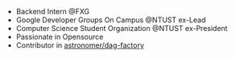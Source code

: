 * Backend Intern @FXG
* Google Developer Groups On Campus @NTUST ex-Lead
* Computer Science Student Organization @NTUST ex-President
* Passionate in Opensource
* Contributor in [astronomer/dag-factory](https://github.com/astronomer/dag-factory)
